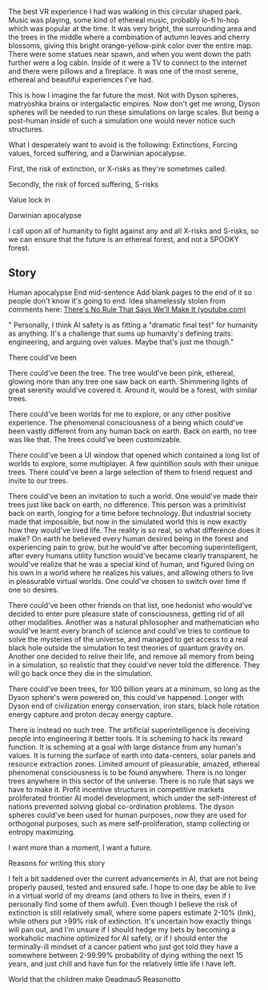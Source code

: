 The best VR experience I had was walking in this circular shaped park. Music was playing, some kind of ethereal music, probably lo-fi hi-hop which was popular at the time. It was very bright, the surrounding area and the trees in the middle where a combination of autumn leaves and cherry blossoms, giving this bright orange-yellow-pink color over the entire map. There were some statues near spawn, and when you went down the path further were a log cabin. Inside of it were a TV to connect to the internet and there were pillows and a fireplace. It was one of the most serene, ethereal and beautiful experiences I've had. 

This is how I imagine the far future the most. Not with Dyson spheres, matryoshka brains or intergalactic empires. Now don't get me wrong, Dyson spheres will be needed to run these simulations on large scales. But being a post-human inside of such a simulation one would never notice such structures. 

What I desperately want to avoid is the following: Extinctions, Forcing values, forced suffering, and a Darwinian apocalypse. 

First, the risk of extinction, or X-risks as they're sometimes called.

Secondly, the risk of forced suffering, S-risks

Value lock in

Darwinian apocalypse

I call upon all of humanity to fight against any and all X-risks and S-risks, so we can ensure that the future is an ethereal forest, and not a SPOOKY forest. 






## Story


Human apocalypse
End mid-sentence
Add blank pages to the end of it so people don't know it's going to end.
Idea shamelessly stolen from comments here: [There's No Rule That Says We'll Make It (youtube.com)](https://www.youtube.com/watch?v=JD_iA7imAPs&ab_channel=RobertMiles2)


" Personally, I think AI safety is as fitting a "dramatic final test" for humanity as anything. It's a challenge that sums up humanity's defining traits: engineering, and arguing over values. Maybe that's just me though."



There could've been



There could've been the tree. The tree would've been pink, ethereal, glowing more than any tree one saw back on earth. Shimmering lights of great serenity would've covered it. Around it, would be a forest, with similar trees. 

There could've been worlds for me to explore, or any other positive experience. The phenomenal consciousness of a being which could've been vastly different from any human back on earth. Back on earth, no tree was like that. The trees could've been customizable. 

There could've been a UI window that opened which contained a long list of worlds to explore, some multiplayer. A few quintillion souls with their unique trees. There could've been a large selection of them to friend request and invite to our trees. 

There could've been an invitation to such a world. One would've made their trees just like back on earth, no difference. This person was a primitivist back on earth, longing for a time before technology. But industrial society made that impossible, but now in the simulated world this is now exactly how they would've lived life. The reality is so real, so what difference does it make? On earth he believed every human desired being in the forest and experiencing pain to grow, but he would've after becoming superintelligent, after every humans utility function would've became clearly transparent, he would've realize that he was a special kind of human, and figured living on his own in a world where he realizes his values, and allowing others to live in pleasurable virtual worlds. One could've chosen to switch over time if one so desires. 

There could've been other friends on that list, one hedonist who would've decided to enter pure pleasure state of consciousness, getting rid of all other modalities. Another was a natural philosopher and mathematician who would've learnt every branch of science and could've tries to continue to solve the mysteries of the universe, and managed to get access to a real black hole outside the simulation to test theories of quantum gravity on. Another one decided to relive their life, and remove all memory from being in a simulation, so realistic that they could've never told the difference. They will go back once they die in the simulation.

There could've been trees, for 100 billion years at a minimum, so long as the Dyson sphere's were powered on, this could've happened. Longer with Dyson end of civilization energy conservation, iron stars, black hole rotation energy capture and proton decay energy capture. 

There is instead no such tree. The artificial superintelligence is deceiving people into engineering it better tools. It is scheming to hack its reward function. It is scheming at a goal with large distance from any human's values. It is turning the surface of earth into data-centers, solar panels and resource extraction zones. Limited amount of pleasurable, amazed, ethereal phenomenal consciousness is to be found anywhere. There is no longer trees anywhere in this sector of the universe. There is no rule that says we have to make it. Profit incentive structures in competitive markets proliferated frontier AI model development, which under the self-interest of nations prevented solving global co-ordination problems. The dyson spheres could've been used for human purposes, now they are used for orthogonal purposes, such as mere self-proliferation, stamp collecting or entropy maximizing. 

I want more than a moment, I want a future. 


Reasons for writing this story

I felt a bit saddened over the current advancements in AI, that are not being properly paused, tested and ensured safe. I hope to one day be able to live in a virtual world of my dreams (and others to live in theirs, even if I personally find some of them awful). Even though I believe the risk of extinction is still relatively small, where some papers estimate 2-10% (link), while others put >99% risk of extinction. It's uncertain how exactly things will pan out, and I'm unsure if I should hedge my bets by becoming a workaholic machine optimized for AI safety, or if I should enter the terminally-ill mindset of a cancer patient who just got told they have a somewhere between 2-99.99% probability of dying withing the next 15 years, and just chill and have fun for the relatively little life I have left. 

World that the children make Deadmau5
Reasonotto